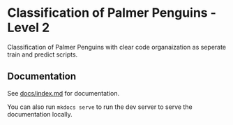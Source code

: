 # Classification of Palmer Penguins - Level 2

Classification of Palmer Penguins with clear code organaization as seperate train and predict scripts.

## Documentation

See [docs/index.md](docs/index.md) for documentation.

You can also run `mkdocs serve` to run the dev server to serve the documentation locally.